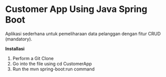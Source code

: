 # Customer App Using Java Spring Boot

Aplikasi sederhana untuk pemeliharaan data pelanggan dengan fitur CRUD (mandatory).

**Installasi**
1. Perform a Git Clone
2. Go into the file using cd CustomerApp
3. Run the mvn spring-boot:run command
